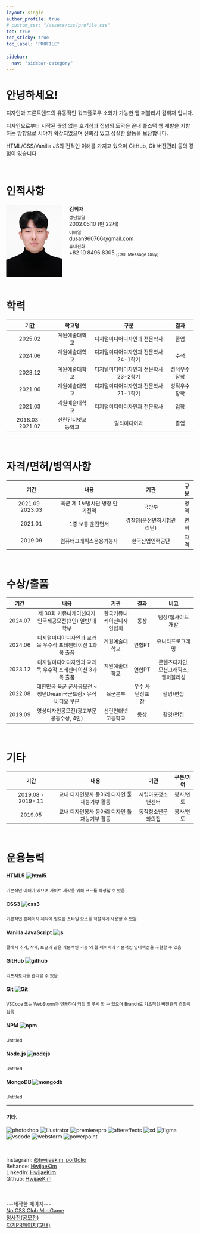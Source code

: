 ```yaml
---
layout: single
author_profile: true
# custom_css: "/assets/css/profile.css"
toc: true
toc_sticky: true
toc_label: "PROFILE"

sidebar:
  nav: "sidebar-category"
---
```

<style>
    .profile_grid {
        display: gird;
        /* border: solid 1px red; */
    }
    .profile_img {
        /* float: right; */
        display: inline-block;
        margin-right: 15px;
        /* border: solid 1px blue; */
        vertical-align: top;
    }
    
    .profile {
        display: inline-block;
        /* padding-top: 5px; */
        /* float: right; */
        /* border: solid 1px green; */
    }

</style>


# 안녕하세요!
디자인과 프론트엔드의 유동적인 워크플로우 소화가 가능한 웹 퍼블리셔 김휘재 입니다.
   
디자인으로부터 시작된 끊임 없는 호기심과 집념의 도약은 끝내 풀스택 웹 개발을 지향하는 방향으로 시야가 확장되었으며 신뢰감 있고 성실한 활동을 보장합니다.
   
HTML/CSS/Vanilla JS의 전적인 이해를 가지고 있으며 GitHub, Git 버전관리 등의 경험이 있습니다.

<br>

# 인적사항   

<!-- ![profile](/assets/images/profile_real.jpeg){: width="150"} -->
<div class="profile_grid">
<img class="profile_img" src="/assets/images/profile_real.jpeg" width="150">

<div class="profile">
<b>김휘재</b>   <br>
<sub>생년월일</sub>   <br>
2002.05.10 (만 22세)   <br>
<sub>이메일</sub>   <br>
dusan960766@gmail.com   <br>
<sub>휴대전화</sub>   <br>
+82 10 8496 8305 <sub>(Call, Message Only)</sub>
</div>
</div>





<br>

# 학력

| 기간              	| 학교명             	| 구분                          	        | 결과       	|
|:-------------------:	|:--------------------:	|:-------------------------------:	        |:----------:	|
| 2025.02           	| 계원예술대학교     	| 디지털미디어디자인과 전문학사         	| 졸업 	        |
| 2024.06               | 계원예술대학교        | 디지털미디어디자인과 전문학사 24-1학기    | 수석          |
| 2023.12               | 계원예술대학교        | 디지털미디어디자인과 전문학사 23-2학기    | 성적우수장학  |
| 2021.06               | 계원예술대학교        | 디지털미디어디자인과 전문학사 21-1학기    | 성적우수장학  |
| 2021.03           	| 계원예술대학교     	| 디지털미디어디자인과 전문학사         	| 입학         	|
| 2018.03 - 2021.02 	| 선린인터넷고등학교 	| 멀티미디어과                          	| 졸업         	|
   
<br>

   

# 자격/면허/병역사항

| 기간              	| 내용                               	| 기관                             	| 구분        	|
|:-------------------:	|:--------------------:               	|:-------------------------------:   |:----------:	|
| 2021.09 - 2023.03    	| 육군 제 1보병사단 병장 만기전역     	| 국방부                        	| 병역   	    |
| 2021.01           	| 1종 보통 운전면서     	            | 경찰청(운전면허시험관리단)    	| 면허      	|
| 2019.09           	| 컴퓨터그래픽스운용기능사 	            | 한국산업인력공단               	| 자격       	|

   
   
<br>

# 수상/출품

| 기간     	| 내용                                                         | 기관                       |   결과           | 비고                                   |
|:--------:	|:--------------------:	                                       |:------------------:         |:----------:       |:------:                                 |
| 2024.07  	| 제 30회 커뮤니케이션디자인국제공모전(3인) 일반/대학부        | 한국커뮤니케이션디자인협회 | 동상   	       | 팀장/웹사이트 개발                     |
| 2024.06   | 디지털미디어디자인과 교과목 우수작 프레젠테이션 1과목 출품   | 계원예술대학교             | 연합PT           | 유니티프로그래밍                       |
| 2023.12   | 디지털미디어디자인과 교과목 우수작 프레젠테이션 3과목 출품   | 계원예술대학교             | 연합PT           | 콘텐츠디자인, 모션그래픽스, 웹퍼블리싱 |
| 2022.08   | 대한민국 육군 군사공모전 <청년Dream국군드림> 뮤직비디오 부문 | 육군본부    	            | 우수 사단장표창  | 퐐영/편집                              |
| 2019.09   | 영상디자인공모전(광고부문 공동수상, 4인) 	                   | 선린인터넷고등학교        	| 동상             | 촬영/편집                              |



   
   
<br>

# 기타 

| 기간                 | 내용                                             | 기관                 | 구분/기여        |
|:---:                  |:---:                                              |:---:                  |:---:              |
| 2019.08 - 2019-.11   | 교내 디자인봉사 동아리 디자인 툴 재능기부 활동   | 시립마포청소년센터   | 봉사/멘토        |
| 2019.05              | 교내 디자인봉사 동아리 디자인 툴 재능기부 활동   | 동작청소년문화의집   | 봉사/멘토        |


   
<br>

# 운용능력
#### HTML5 ![html5](https://img.shields.io/badge/HTML5-E34F26?style=for-the-badge&logo=html5&logoColor=white) 
<sub>기본적인 이해가 있으며 사이트 제작을 위해 코드를 작성할 수 있음</sub>
   

#### CSS3 ![css3](https://img.shields.io/badge/CSS3-1572B6?style=for-the-badge&logo=css3&logoColor=white)
<sub>기본적인 홈페이지 제작에 필요한 스타일 요소를 적절하게 사용할 수 있음</sub>
   

#### Vanilla JavaScript ![js](https://img.shields.io/badge/JavaScript-F7DF1E?style=for-the-badge&logo=JavaScript&logoColor=white)
<sub>클래시 추가, 삭제, 토글과 같은 기본적인 기능 외 웹 페이지의 기본적인 인터랙션을 구현할 수 있음</sub>
   

#### GitHub ![github](https://img.shields.io/badge/GitHub-100000?style=for-the-badge&logo=github&logoColor=white)
<sub>리포지토리를 관리할 수 있음</sub>
   

#### Git ![Git](https://img.shields.io/badge/GIT-E44C30?style=for-the-badge&logo=git&logoColor=white)
<sub>VSCode 또는 WebStorm과 연동하여 커밋 및 푸시 할 수 있으며 Branch로 기초적인 버전관리 경험이 있음 </sub>
   

#### NPM ![npm](https://img.shields.io/badge/npm-CB3837?style=for-the-badge&logo=npm&logoColor=white)
<sub>Untitled</sub>
   

#### Node.js ![nodejs](https://img.shields.io/badge/Node.js-43853D?style=for-the-badge&logo=node.js&logoColor=white)
<sub>Untitled</sub>
   

#### MongoDB ![mongodb](https://img.shields.io/badge/MongoDB-4EA94B?style=for-the-badge&logo=mongodb&logoColor=white)
<sub>Untitled</sub>
   

---
   

#### 기타.
![photoshop](https://img.shields.io/badge/Adobe%20Photoshop-31A8FF?style=for-the-badge&logo=Adobe%20Photoshop&logoColor=black)
![illustrator](https://img.shields.io/badge/Adobe%20Illustrator-FF9A00?style=for-the-badge&logo=adobe%20illustrator&logoColor=white)
![premierepro](https://img.shields.io/badge/Adobe%20Premiere%20Pro-9999FF?style=for-the-badge&logo=Adobe%20Premiere%20Pro&logoColor=white)
![aftereffects](https://img.shields.io/badge/Adobe%20after%20affects-CF96FD?style=for-the-badge&logo=Adobe%20after%20effects&logoColor=393665)
![xd](https://img.shields.io/badge/Adobe%20XD-470137?style=for-the-badge&logo=Adobe%20XD&logoColor=#FF61F6)
![figma](https://img.shields.io/badge/Figma-F24E1E?style=for-the-badge&logo=figma&logoColor=white)
![vscode](https://img.shields.io/badge/Visual_Studio_Code-0078D4?style=for-the-badge&logo=visual%20studio%20code&logoColor=white)
![webstorm](https://img.shields.io/badge/WebStorm-000000?style=for-the-badge&logo=WebStorm&logoColor=white)
![powerpoint](https://img.shields.io/badge/Microsoft_PowerPoint-B7472A?style=for-the-badge&logo=microsoft-powerpoint&logoColor=white)





   
   
<br>

Instagram: [@hwijaekim_portfolio][instagram-portfolio]   
Behance: [HwijaeKim][behance]   
LinkedIn: [HwijaeKim][linkedin]   
Github: [HwijaeKim][github]   
<br><br>

---제작한 페이지---   
[No CSS Club MiniGame][nocssclub]   
[청사진(공모전)][blueprint]   
[자기PR페이지(교내)][unionpt]


[instagram-portfolio]: https://instagram.com/hwijae_portfolio
[behance]: https://www.behance.net/hwijaekim
[linkedin]: https://www.linkedin.com/in/hwijaekim/
[github]: https://github.com/HwijaeKim

[nocssclub]: https://hwijaekim.github.io/nocssclub_minigame
[blueprint]: https://hwijaekim.github.io/blueprint2024
[unionpt]: https://hwijaekim.github.io/unionpt.github.io

[googlesheet]: https://docs.google.com/spreadsheets/d/16iekyjOCZ4u5HfsAWDzgVfGrRHkdvQHLVTnzvRlXRsc/edit?gid=0#gid=0